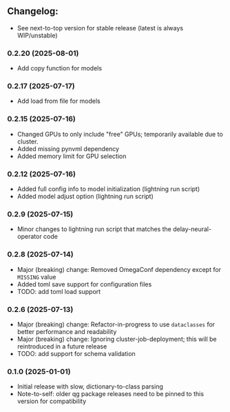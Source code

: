 ## Changelog:
- See next-to-top version for stable release (latest is always WIP/unstable)

### 0.2.20 (2025-08-01)
- Add copy function for models

### 0.2.17 (2025-07-17)
- Add load from file for models

### 0.2.15 (2025-07-16)
- Changed GPUs to only include "free" GPUs; temporarily available due to cluster.
- Added missing pynvml dependency
- Added memory limit for GPU selection

### 0.2.12 (2025-07-16)
- Added full config info to model initialization (lightning run script)
- Added model adjust option (lightning run script)

### 0.2.9 (2025-07-15)
- Minor changes to lightning run script that matches the delay-neural-operator code


### 0.2.8 (2025-07-14)
- Major (breaking) change: Removed OmegaConf dependency except for `MISSING` value
- Added toml save support for configuration files
- TODO: add toml load support

### 0.2.6 (2025-07-13)
- Major (breaking) change: Refactor-in-progress to use `dataclasses` for better performance and readability
- Major (breaking) change: Ignoring cluster-job-deployment; this will be reintroduced in a future release
- TODO: add support for schema validation

### 0.1.0 (2025-01-01)
- Initial release with slow, dictionary-to-class parsing
- Note-to-self: older qg package releases need to be pinned to this version for compatibility